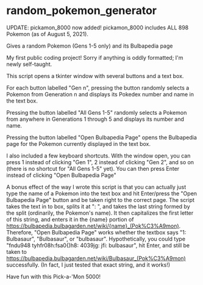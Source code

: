 # random_pokemon_generator
UPDATE: pickamon_8000 now added! pickamon_8000 includes ALL 898 Pokemon (as of August 5, 2021).

Gives a random Pokemon (Gens 1-5 only) and its Bulbapedia page

My first public coding project! Sorry if anything is oddly formatted; I'm newly self-taught.

This script opens a tkinter window with several buttons and a text box.

For each button labelled "Gen n", pressing the button randomly selects a Pokemon from Generation n and displays its Pokedex number and name in the text box.

Pressing the button labelled "All Gens 1-5" randomly selects a Pokemon from anywhere in Generations 1 through 5 and displays its number and name.

Pressing the button labelled "Open Bulbapedia Page" opens the Bulbapedia page for the Pokemon currently displayed in the text box.

I also included a few keyboard shortcuts. With the window open, you can press 1 instead of clicking "Gen 1", 2 instead of clicking "Gen 2", and so on (there is no shortcut for "All Gens 1-5" yet). You can then press Enter instead of clicking "Open Bulbapedia Page"

A bonus effect of the way I wrote this script is that you can actually just type the name of a Pokemon into the text box and hit Enter/press the "Open Bulbapedia Page" button and be taken right to the correct page. The script takes the text in to box, splits it at ": ", and takes the last string formed by the split (ordinarily, the Pokemon's name). It then capitalizes the first letter of this string, and enters it in the {name} portion of https://bulbapedia.bulbagarden.net/wiki/{name}_(Pok%C3%A9mon). Therefore, "Open Bulbapedia Page" works whether the textbox says "1: Bulbasaur", "Bulbasaur", or "bulbasaur". Hypothetically, you could type "fndu948 tyhfr08h:fsa0{)h8: 4039jg: jfi: bulbasaur", hit Enter, and still be taken to https://bulbapedia.bulbagarden.net/wiki/Bulbasaur_(Pok%C3%A9mon) successfully. (In fact, I just tested that exact string, and it works!)

Have fun with this Pick-a-'Mon 5000!
